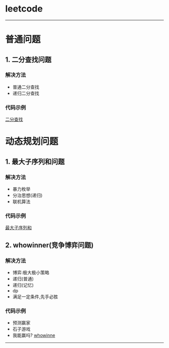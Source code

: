 # leetcode
---
# 普通问题
## 1. 二分查找问题  
### 解决方法  
* 普通二分查找
* 递归二分查找
### 代码示例  
[二分查找](https://github.com/wangdamingll/JobLearn/tree/master/prepare/leetcode/code/BinarySearch)  

# 动态规划问题
## 1. 最大子序列和问题  
### 解决方法  
* 暴力枚举
* 分治思想(递归)
* 联机算法
### 代码示例  
[最大子序列和](https://github.com/wangdamingll/JobLearn/tree/master/prepare/leetcode/code/MaxSubSeqSum)  

## 2. whowinner(竞争博弈问题)  
### 解决方法  
* 博弈:极大极小策略
* 递归(普通)
* 递归(记忆)
* dp
* 满足一定条件,先手必胜
### 代码示例  
* 预测赢家
* 石子游戏
* 我能赢吗?
[whowinne](https://github.com/wangdamingll/JobLearn/blob/master/prepare/leetcode/code/whowinner)  


---